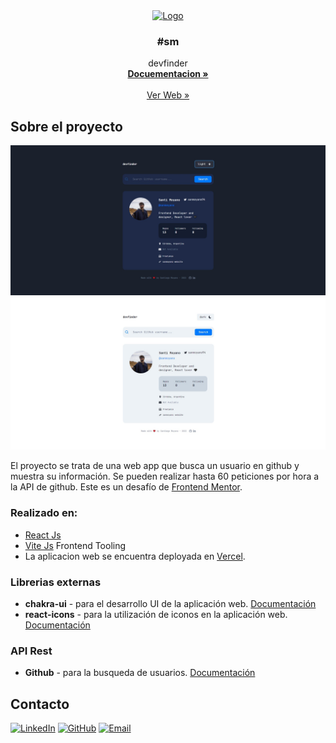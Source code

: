 <div align="center">
  <a href="https://github.com/sanmoyano">
    <img src=https://firebasestorage.googleapis.com/v0/b/sm-portfolio-4c746.appspot.com/o/%23sm-circle.png?alt=media&token=c53b3df3-0fd5-467f-a976-dc4a7e095572 alt="Logo" width="80" height="80">
  </a>

<h3 align="center">#sm</h3>
  <p align="center">devfinder
        <br />
        <a href="https://github.com/sanmoyano/github-search-app.git"><strong>Docuementacion »</strong></a>
        <br />
        <br />
        <a href="https://github-search-app-six.vercel.app/">Ver Web »</a>
    </p>
</div>

## Sobre el proyecto
![Screnshot](./Screenshot_6.jpg)
![Screnshot](./Screenshot_3.jpg)

El proyecto se trata de una web app que busca un usuario en github y muestra su información. Se pueden realizar hasta 60 peticiones por hora a la API de github. Este es un desafío de [Frontend Mentor](https://www.frontendmentor.io/challenges/github-user-search-app-Q09YOgaH6).

### Realizado en:

- [React Js](https://reactjs.org/)
- [Vite Js](https://vite.netlify.com/) Frontend Tooling
- La aplicacion web se encuentra deployada en [Vercel](https://vercel.com/).


### Librerias externas

<!-- - **react-router-dom** - para manejar las rutas de la aplicación web y el navegador. [Documentación](https://reacttraining.com/react-router/web/guides/quick-start) -->

- **chakra-ui** - para el desarrollo UI de la aplicación web. [Documentación](https://chakra-ui.com/docs/getting-started)
- **react-icons** - para la utilización de iconos en la aplicación web. [Documentación](https://react-icons.netlify.com/)

### API Rest

- **Github** - para la busqueda de usuarios. [Documentación](https://developer.github.com/v3/search/#search-users)

## Contacto
 [![LinkedIn][linkedin-shield]][linkedin-url]
 [![GitHub][github-shield]][github-url]
 [![Email][email-shield]][email-url]

 [linkedin-shield]: https://img.shields.io/badge/LinkedIn-linkedin-url?style=for-the-badge&label=LinkedIn&logo=linkedin&logoColor=white
[linkedin-url]: https://www.linkedin.com/in/santiago-moyano
[github-shield]: https://img.shields.io/badge/GitHub-github-url?style=for-the-badge&label=GitHub&logo=github&logoColor=white
[github-url]:https://github.com/sanmoyano
[email-shield]: https://img.shields.io/badge/Email-email-url?style=for-the-badge&label=Email&logo=email&logoColor=white
[email-url]: mailto:smoyano.di@gmail.com